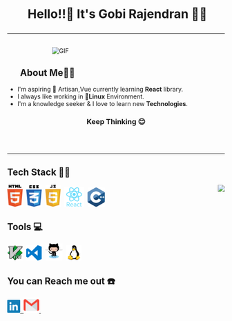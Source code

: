 # <p align="center">️ **Hello!!👋️ It's Gobi Rajendran** 🎯️🚀️</p>

---

</br>

<img align="right" alt="GIF" width="400" src="https://media.giphy.com/media/L8K62iTDkzGX6/giphy.gif"/>

</br>

## &nbsp; &nbsp; &nbsp; **About Me**👨‍🎓️

- I'm aspiring 🔭️ Artisan,Vue currently learning **React** library.
- I always like working in 🐧️**Linux** Environment.
- I'm a knowledge seeker & I love to learn new **Technologies**.

### <p align="center">**Keep Thinking** 😊️ </p>

<!-- - 🌱 I’m currently learning ReactJs -->
<!-- - 👯 I’m looking to collaborate on ... -->
<!-- - 🤔 I’m looking for help with ... -->
<!-- - 💬 Ask me about ... -->
  <!-- - 😄 Pronouns: ... -->
  <!-- - ⚡ Fun fact: ... -->

 </br>
 </br>

---

## **Tech Stack** 👨‍💻️

 <img  align="right" src="https://github-readme-stats.vercel.app/api?username=githubgobi&show_icons=true&text_color=fff&icon_color=00C853&title_color=FF6F00&bg_color=000">

<img width="36px" alt="html" src="https://github.com/githubgobi/githubgobi/blob/master/assets/html5.svg">&nbsp;
<img width="36px" alt="css" src="https://github.com/githubgobi/githubgobi/blob/master/assets/css3.svg">&nbsp;
<img width="36px" alt="javascript" src="https://github.com/githubgobi/githubgobi/blob/master/assets/javascript.svg">&nbsp;
<img width="46px" alt="react" src="https://github.com/githubgobi/githubgobi/blob/master/assets/react.svg">&nbsp;
<img width="40px" alt="c++" src="https://github.com/githubgobi/githubgobi/blob/master/assets/c-plus.svg">&nbsp;

## **Tools** 💻️

<img width="36px" alt="vim" src="https://github.com/githubgobi/githubgobi/blob/master/assets/vim.svg">&nbsp;
<img width="36px" alt="vscode" src="https://github.com/githubgobi/githubgobi/blob/master/assets/visual-studio-code.svg">&nbsp;
<img width="40px" alt="github" src="https://github.com/githubgobi/githubgobi/blob/master/assets/github.svg">&nbsp;
<img width="36px" alt="linux" src="https://github.com/githubgobi/githubgobi/blob/master/assets/linux.svg">&nbsp;

## **You can Reach me out** ☎️

<a href="https://www.linkedin.com/in/mailforgobi">
        <img width="30px" alt="LinkedIn" src="https://github.com/githubgobi/githubgobi/blob/master/assets/linkedin.svg">&nbsp;
</a>

<a href="mailto:mailforgobi@gmail.com?subject=Hello%20Gobi">
        <img width="36px" alt="gmail" src="https://github.com/githubgobi/githubgobi/blob/master/assets/gmail.svg">&nbsp;
</a>

</br>
</br>

